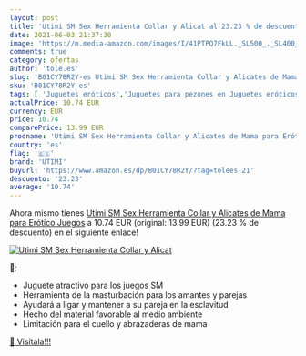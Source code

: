 ```yaml
---
layout: post
title: 'Utimi SM Sex Herramienta Collar y Alicat al 23.23 % de descuento'
date: 2021-06-03 21:37:30
image: 'https://m.media-amazon.com/images/I/41PTPQ7FkLL._SL500_._SL400_.jpg'
comments: true
category: ofertas
author: 'tole.es'
slug: 'B01CY78R2Y-es Utimi SM Sex Herramienta Collar y Alicates de Mama para...'
sku: 'B01CY78R2Y-es'
tags: [ 'Juguetes eróticos','Juguetes para pezones en Juguetes eróticos','Kits de juguetes eróticos','Pinzas para pezones en Juguetes eróticos','Salud y cuidado personal','Sexo y sensualidad','collar','utimi', ]
actualPrice: 10.74 EUR
currency: EUR
price: 10.74
comparePrice: 13.99 EUR
prodname: 'Utimi SM Sex Herramienta Collar y Alicates de Mama para Erótico Juegos'
country: 'es'
flag: '🇪🇸'
brand: 'UTIMI'
buyurl: 'https://www.amazon.es/dp/B01CY78R2Y/?tag=tolees-21'
descuento: '23.23'
average: '10.74'
---
```


Ahora mismo tienes [Utimi SM Sex Herramienta Collar y Alicates de Mama para Erótico Juegos](https://www.amazon.es/dp/B01CY78R2Y/?tag=tolees-21) a 10.74 EUR (original: 13.99 EUR) (23.23 %  de descuento) en el siguiente enlace!

[![Utimi SM Sex Herramienta Collar y Alicat](https://m.media-amazon.com/images/I/41PTPQ7FkLL._SL500_._SL400_.jpg)](https://www.amazon.es/dp/B01CY78R2Y/?tag=tolees-21)

🔎:

- Juguete atractivo para los juegos SM
- Herramienta de la masturbación para los amantes y parejas
- Ayudará a ligar y mantener a su pareja en la esclavitud
- Hecho del material favorable al medio ambiente
- Limitación para el cuello y abrazaderas de mama

[🛒 Visítala!!!](https://www.amazon.es/dp/B01CY78R2Y/?tag=tolees-21)
